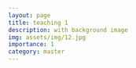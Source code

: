 ```yaml
---
layout: page
title: teaching 1
description: with background image
img: assets/img/12.jpg
importance: 1
category: master
---
```

